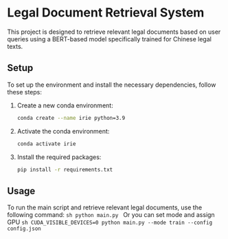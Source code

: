 # Legal Document Retrieval System

This project is designed to retrieve relevant legal documents based on user queries using a BERT-based model specifically trained for Chinese legal texts.

## Setup

To set up the environment and install the necessary dependencies, follow these steps:

1. Create a new conda environment:
    ```sh
    conda create --name irie python=3.9
    ```

2. Activate the conda environment:
    ```sh
    conda activate irie
    ```

3. Install the required packages:
    ```sh
    pip install -r requirements.txt
    ```

## Usage

To run the main script and retrieve relevant legal documents, use the following command:
    ```sh
    python main.py
    ```
Or you can set mode and assign GPU
    ```sh
    CUDA_VISIBLE_DEVICES=0 python main.py --mode train --config config.json
    ```